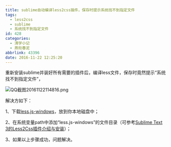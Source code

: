 ```yaml
---
title: sublime自动编译less2css插件，保存时提示系统找不到指定文件
tags:
  - less2css
  - sublime
  - 系统找不到指定文件
id: 428
categories:
  - 清学小记
  - 燕衔春泥
abbrlink: 43396
date: 2016-11-22 12:25:20
---
```


重新安装sublime并装好所有需要的插件后，编译less文件，保存时竟然提示“系统找不到指定文件”，

![QQ截图20161122114816.png](/uploads/2016/11/1479788521967412.png "1479788521967412.png")

解决方如下：

1、下载[less.js-windows](https://github.com/duncansmart/less.js-windows)，放到你本地磁盘中；

2、在系统变量path中添加“less.js-windows”的文件目录（可参考[Sublime Text 3的Less2Css插件介绍与安装](http://www.daqianduan.com/6033.html "Sublime Text 3的Less2Css插件介绍与安装")）；

3、如果以上步骤成功，问题解决。